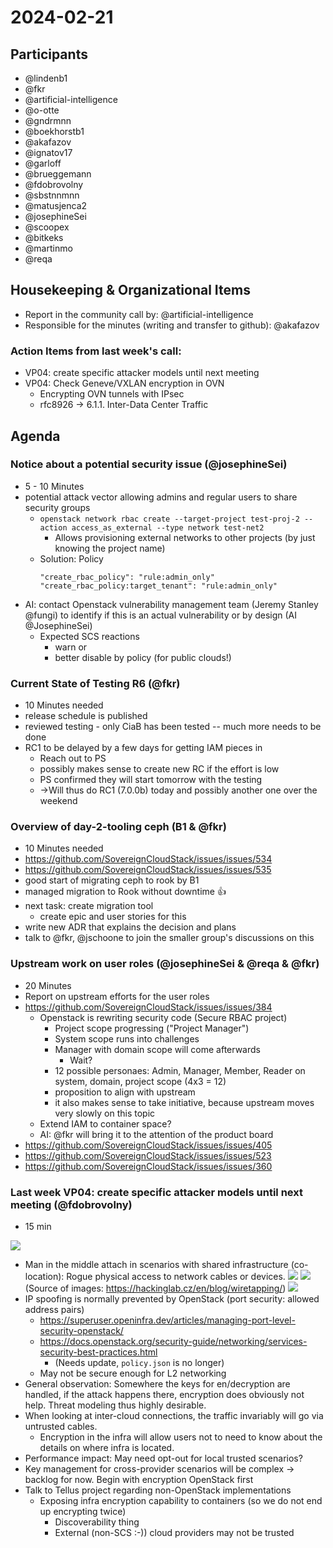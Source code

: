 # 2024-02-21

## Participants

- @lindenb1
- @fkr
- @artificial-intelligence
- @o-otte
- @gndrmnn
- @boekhorstb1
- @akafazov
- @ignatov17
- @garloff
- @brueggemann
- @fdobrovolny
- @sbstnnmnn
- @matusjenca2
- @josephineSei
- @scoopex
- @bitkeks
- @martinmo
- @reqa

## Housekeeping & Organizational Items

- Report in the community call by: @artificial-intelligence
- Responsible for the minutes (writing and transfer to github): @akafazov

### Action Items from last week's call:

- VP04: create specific attacker models until next meeting
- VP04: Check Geneve/VXLAN encryption in OVN
  - Encrypting OVN tunnels with IPsec 
  - rfc8926 ->  6.1.1. Inter-Data Center Traffic 

## Agenda

### Notice about a potential security issue (@josephineSei)

- 5 - 10 Minutes
- potential attack vector allowing admins and regular users to share security groups
    - `openstack network rbac create --target-project test-proj-2 --action access_as_external --type network test-net2`
        - Allows provisioning external networks to other projects (by just knowing the project name)
    - Solution: Policy
        ```
        "create_rbac_policy": "rule:admin_only"
        "create_rbac_policy:target_tenant": "rule:admin_only"
        ```
- AI: contact Openstack vulnerability management team (Jeremy Stanley @fungi) to identify if this is an actual vulnerability or by design (AI @JosephineSei)
    - Expected SCS reactions
        - warn or 
        - better disable by policy (for public clouds!)

### Current State of Testing R6 (@fkr)

- 10 Minutes needed
- release schedule is published
- reviewed testing - only CiaB has been tested -- much more needs to be done
- RC1 to be delayed by a few days for getting IAM pieces in
    - Reach out to PS
    - possibly makes sense to create new RC if the effort is low
    - PS confirmed they will start tomorrow with the testing
    - ->Will thus do RC1 (7.0.0b) today and possibly another one over the weekend

### Overview of day-2-tooling ceph (B1 & @fkr)

- 10 Minutes needed
- https://github.com/SovereignCloudStack/issues/issues/534
- https://github.com/SovereignCloudStack/issues/issues/535
- good start of migrating ceph to rook by B1
- managed migration to Rook without downtime :thumbsup:
- next task: create migration tool
    - create epic and user stories for this
- write new ADR that explains the decision and plans
- talk to @fkr, @jschoone to join the smaller group's discussions on this

### Upstream work on user roles (@josephineSei & @reqa & @fkr)

- 20 Minutes
- Report on upstream efforts for the user roles
- https://github.com/SovereignCloudStack/issues/issues/384
    - Openstack is rewriting security code (Secure RBAC project)
        - Project scope progressing ("Project Manager")
        - System scope runs into challenges
        - Manager with domain scope will come afterwards
            - Wait?
        - 12 possible personaes: Admin, Manager, Member, Reader on system, domain, project scope (4x3 = 12)
        - proposition to align with upstream
        - it also makes sense to take initiative, because upstream moves very slowly on this topic
    - Extend IAM to container space?
    - AI: @fkr will bring it to the attention of the product board
- https://github.com/SovereignCloudStack/issues/issues/405
- https://github.com/SovereignCloudStack/issues/issues/523
- https://github.com/SovereignCloudStack/issues/issues/360

### Last week VP04: create specific attacker models until next meeting (@fdobrovolny)

- 15 min

![](https://input.scs.community/uploads/3fa400c9-090a-49b2-9a83-5dfa45da06d4.jpg)
- Man in the middle attach in scenarios with shared infrastructure (co-location): Rogue physical access to network cables or devices.
![](https://input.scs.community/uploads/8b26b5ca-198f-4e1d-a5b8-68c6b634d898.png)
![](https://input.scs.community/uploads/9916f91e-0a15-4997-9c39-e76976048f91.png)
(Source of images: https://hackinglab.cz/en/blog/wiretapping/)
![](https://input.scs.community/uploads/6890d072-2388-43e1-8b84-ff87185d8dcd.jpg)
- IP spoofing is normally prevented by OpenStack (port security: allowed address pairs)
    * https://superuser.openinfra.dev/articles/managing-port-level-security-openstack/
    * https://docs.openstack.org/security-guide/networking/services-security-best-practices.html
        * (Needs update, `policy.json` is no longer)
    * May not be secure enough for L2 networking
- General observation: Somewhere the keys for en/decryption are handled, if the attack happens there, encryption does obviously not help. Threat modeling thus highly desirable. 
- When looking at inter-cloud connections, the traffic invariably will go via untrusted cables.
    - Encryption in the infra will allow users not to need to know about the details on where infra is located.
- Performance impact: May need opt-out for local trusted scenarios?
- Key management for cross-provider scenarios will be complex -> backlog for now. Begin with encryption OpenStack first
- Talk to Tellus project regarding non-OpenStack implementations
    - Exposing infra encryption capability to containers (so we do not end up encrypting twice)
        - Discoverability thing
        - External (non-SCS :-)) cloud providers may not be trusted